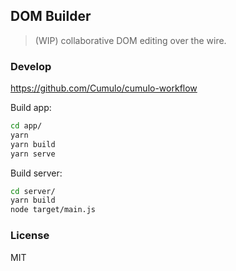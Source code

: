 
DOM Builder
------

> (WIP) collaborative DOM editing over the wire.

### Develop

https://github.com/Cumulo/cumulo-workflow

Build app:

```bash
cd app/
yarn
yarn build
yarn serve
```

Build server:

```bash
cd server/
yarn build
node target/main.js
```

### License

MIT
